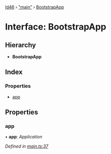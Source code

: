 [ld46](../README.md) › ["main"](../modules/_main_.md) › [BootstrapApp](_main_.bootstrapapp.md)

# Interface: BootstrapApp

## Hierarchy

* **BootstrapApp**

## Index

### Properties

* [app](_main_.bootstrapapp.md#app)

## Properties

###  app

• **app**: *Application*

*Defined in [main.ts:37](https://github.com/jrod-disco/ld46-keepalive/blob/2baec31/src/main.ts#L37)*
